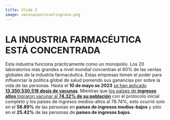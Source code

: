 ```yaml
---
title: Slide 2
image: vacunaspornivelingreso.png
---
```


# LA INDUSTRIA FARMACÉUTICA ESTÁ CONCENTRADA

Esta industria funciona prácticamente como un monopolio. Los 20 laboratorios más grandes a nivel mundial concentran el 60% de las ventas globales de la industria farmacéutica. Estas empresas tienen el poder para influenciar la política global de salud poniendo sus ganancias por sobre la vida de las personas. Hasta el **10 de mayo se 2023** [se han aplicado **13,350,530,518 dosis de vacunas**](https://www.who.int/docs/default-source/coronaviruse/act-accelerator/act-a-transition-report-final-final.pdf?sfvrsn=846746d_1&download=true). Mientras que [los países de **ingresos altos** lograron vacunar al **74.32% de su población**](https://ourworldindata.org/coronavirus#explore-the-global-situation) con el protocolo inicial completo y los países de ingresos medios-altos al 78.74%, esto ocurrió solo en el **58.89%** de las personas en **países de ingresos medios-bajos** y sólo en el **25.42%** de las personas de **países de ingresos bajos**.

